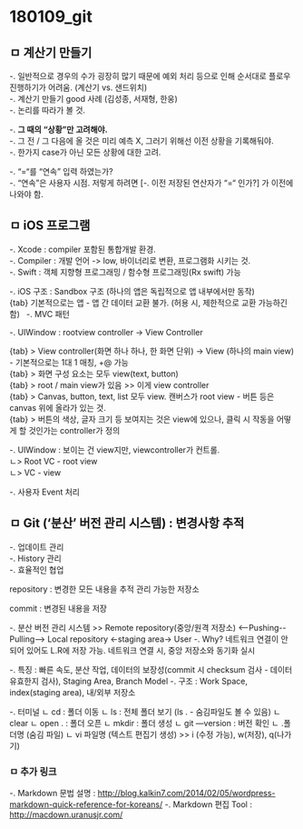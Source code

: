 # 180109_git

## ㅁ 계산기 만들기

-. 일반적으로 경우의 수가 굉장히 많기 때문에 예외 처리 등으로 인해 순서대로 플로우 진행하기가 어려움. (계산기 vs. 샌드위치)<br>
-. 계산기 만들기 good 사례 (김성종, 서재형, 한웅)<br>
-. 논리를 따라가 볼 것.

-. **그 때의 “상황”만 고려해야.**  
-. 그 전 / 그 다음에 올 것은 미리 예측 X, 그러기 위해선 이전 상황을 기록해둬야.  
-. 한가지 case가 아닌 모든 상황에 대한 고려.

-. “=“를 “연속” 입력 하였는가?  
-. “연속”은 사용자 시점. 저렇게 하려면 [-. 이전 저장된 연산자가 “=“ 인가?] 가 이전에 나와야 함.


## ㅁ iOS 프로그램

-. Xcode : compiler 포함된 통합개발 환경.  
-. Compiler : 개발 언어 -> low, 바이너리로 변환, 프로그램화 시키는 것.  
-. Swift : 객체 지향형 프로그래밍 / 함수형 프로그래밍(Rx swift) 가능  

-. iOS 구조 : Sandbox 구조 (하나의 앱은 독립적으로 앱 내부에서만 동작)  
{tab} 기본적으로는 앱 - 앱 간 데이터 교환 불가. (허용 시, 제한적으로 교환 가능하긴 함)  
-. MVC 패턴

  -. UIWindow : rootview controller -> View Controller  
  
{tab} > View controller(화면 하나 하나, 한 화면 단위) -> View (하나의 main view) - 기본적으로는 1대 1 매칭, +@ 가능   
{tab} > 화면 구성 요소는 모두 view(text, button)  
{tab} > root / main view가 있음 >> 이게 view controller  
{tab} > Canvas, button, text, list 모두 view. 캔버스가 root view - 버튼 등은 canvas 위에 올라가 있는 것.  
{tab} > 버튼의 색상, 글자 크기 등 보여지는 것은 view에 있으나, 클릭 시 작동을 어떻게 할 것인가는 controller가 정의

-. UIWindow : 보이는 건 view지만, viewcontroller가 컨트롤.  
ㄴ> Root VC - root view  
ㄴ> VC - view

-. 사용자 Event 처리


## ㅁ Git (‘분산’ 버전 관리 시스템) : 변경사항 추적
-. 업데이트 관리  
-. History 관리  
-. 효율적인 협업  

repository 
:  변경한 모든 내용을 추적 관리 가능한 저장소

commit 
:  변경된 내용을 저장

-. 분산 버전 관리 시스템 >> Remote repository(중앙/원격 저장소) <—Pushing--Pulling--> Local repository <-staging area-> User
-. Why? 네트워크 연결이 안되어 있어도 L.R에 저장 가능. 네트워크 연결 시, 중앙 저장소와 동기화 실시

-. 특징 : 빠른 속도, 분산 작업, 데이터의 보장성(commit 시 checksum 검사 - 데이터 유효한지 검사), Staging Area, Branch Model
-. 구조 : Work Space, index(staging area), 내/외부 저장소

-.  터미널
    ㄴ cd : 폴더 이동
    ㄴ ls : 전체 폴더 보기 (ls . - 숨김파일도 볼 수 있음)
    ㄴ clear
    ㄴ open . : 폴더 오픈
    ㄴ mkdir : 폴더 생성
    ㄴ git —version : 버전 확인
    ㄴ .폴더명 (숨김 파일)
    ㄴ vi 파일명 (텍스트 편집기 생성) >> i (수정 가능), w(저장), q(나가기)


### ㅁ 추가 링크
-. Markdown 문법 설명 : <http://blog.kalkin7.com/2014/02/05/wordpress-markdown-quick-reference-for-koreans/>
-. Markdown 편집 Tool : <http://macdown.uranusjr.com/>
